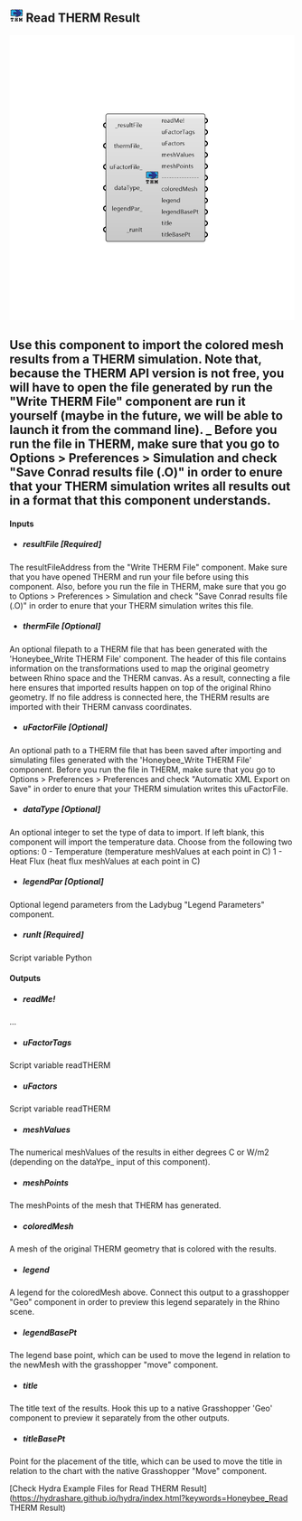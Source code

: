 ## ![](../../images/icons/Read_THERM_Result.png) Read THERM Result

![](../../images/components/Read_THERM_Result.png)

Use this component to import the colored mesh results from a THERM simulation.  Note that, because the THERM API version is not free, you will have to open the file generated by run the "Write THERM File" component are run it yourself (maybe in the future, we will be able to launch it from the command line).
 _
 Before you run the file in THERM, make sure that you go to Options > Preferences > Simulation and check "Save Conrad results file (.O)" in order to enure that your THERM simulation writes all results out in a format that this component understands.
 -
 

#### Inputs
* ##### resultFile [Required]
The resultFileAddress from the "Write THERM File" component.  Make sure that you have opened THERM and run your file before using this component. Also, before you run the file in THERM, make sure that you go to Options > Preferences > Simulation and check "Save Conrad results file (.O)" in order to enure that your THERM simulation writes this file.
* ##### thermFile [Optional]
An optional filepath to a THERM file that has been generated with the 'Honeybee_Write THERM File' component.  The header of this file contains information on the transformations used to map the original geometry between Rhino space and the THERM canvas.  As a result, connecting a file here ensures that imported results happen on top of the original Rhino geometry.  If no file address is connected here, the THERM results are imported with their THERM canvass coordinates.
* ##### uFactorFile [Optional]
An optional path to a THERM file that has been saved after importing and simulating files generated with the 'Honeybee_Write THERM File' component. Before you run the file in THERM, make sure that you go to Options > Preferences > Preferences and check "Automatic XML Export on Save" in order to enure that your THERM simulation writes this uFactorFile.
* ##### dataType [Optional]
An optional integer to set the type of data to import.  If left blank, this component will import the temperature data.  Choose from the following two options:
 0 - Temperature (temperature meshValues at each point in C)
 1 - Heat Flux (heat flux meshValues at each point in C)
* ##### legendPar [Optional]
Optional legend parameters from the Ladybug "Legend Parameters" component.
* ##### runIt [Required]
Script variable Python

#### Outputs
* ##### readMe!
...
* ##### uFactorTags
Script variable readTHERM
* ##### uFactors
Script variable readTHERM
* ##### meshValues
The numerical meshValues of the results in either degrees C or W/m2 (depending on the dataYpe_ input of this component).
* ##### meshPoints
The meshPoints of the mesh that THERM has generated.
* ##### coloredMesh
A mesh of the original THERM geometry that is colored with the results.
* ##### legend
A legend for the coloredMesh above. Connect this output to a grasshopper "Geo" component in order to preview this legend separately in the Rhino scene.  
* ##### legendBasePt
The legend base point, which can be used to move the legend in relation to the newMesh with the grasshopper "move" component.
* ##### title
The title text of the results.  Hook this up to a native Grasshopper 'Geo' component to preview it separately from the other outputs.
* ##### titleBasePt
Point for the placement of the title, which can be used to move the title in relation to the chart with the native Grasshopper "Move" component.


[Check Hydra Example Files for Read THERM Result](https://hydrashare.github.io/hydra/index.html?keywords=Honeybee_Read THERM Result)